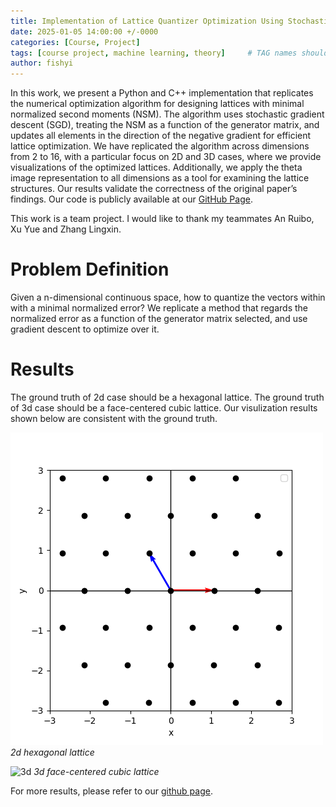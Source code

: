 ```yaml
---
title: Implementation of Lattice Quantizer Optimization Using Stochastic Gradient Descent
date: 2025-01-05 14:00:00 +/-0000
categories: [Course, Project]
tags: [course project, machine learning, theory]     # TAG names should always be lowercase
author: fishyi
---
```


In this work, we present a Python and C++ implementation that replicates the numerical optimization algorithm for designing lattices with minimal normalized second moments (NSM). The algorithm uses stochastic gradient descent (SGD), treating the NSM as a function of the generator matrix, and updates all elements in the direction of the negative gradient for efficient lattice optimization. We have replicated the algorithm across dimensions from 2 to 16, with a particular focus on 2D and 3D cases, where we provide visualizations of the optimized lattices. Additionally, we apply the theta image representation to all dimensions as a tool for examining the lattice structures. Our results validate the correctness of the original paper’s findings. Our code is publicly available at our [GitHub Page](https://github.com/1-rambo/PKU_machine_learning_term_proj).

This work is a team project. I would like to thank my teammates An Ruibo, Xu Yue and Zhang Lingxin.

# Problem Definition

Given a n-dimensional continuous space, how to quantize the vectors within with a minimal normalized error? We replicate a method that regards the normalized error as a function of the generator matrix selected, and use gradient descent to optimize over it.

# Results

The ground truth of 2d case should be a hexagonal lattice. The ground truth of 3d case should be a face-centered cubic lattice. Our visulization results shown below are consistent with the ground truth.

![2d](/assets/post/quantizer/2d.png)
_2d hexagonal lattice_

![3d](/assets/post/quantizer/3d_rotation_up_down.gif)
_3d face-centered cubic lattice_

For more results, please refer to our [github page](https://github.com/1-rambo/PKU_machine_learning_term_proj).





